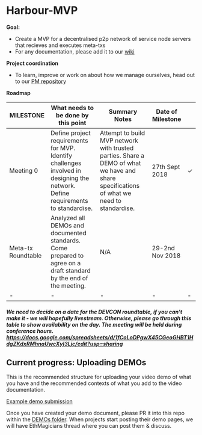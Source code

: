 # Harbour-MVP

**Goal:**

- Create a MVP for a decentralised p2p network of service node servers that recieves and executes meta-txs
- For any documentation, please add it to our [wiki](https://github.com/Meta-tx/Harbour-MVP/wiki)

**Project coordination**

- To learn, improve or work on about how we manage ourselves, head out to our [PM repository](https://github.com/Meta-tx/PM)

**Roadmap**

| MILESTONE          | What needs to be done by this point                                                                                             | Summary Notes                                                                                                                            | Date of Milestone |   |
|--------------------|---------------------------------------------------------------------------------------------------------------------------------|------------------------------------------------------------------------------------------------------------------------------------------|-------------------|---|
| Meeting 0          | Define project requirements for MVP. Identify challenges involved in designing the network. Define requirements to standardise. | Attempt to build MVP network with trusted parties. Share a DEMO of what we have and share specifications of what we need to standardise. | 27th Sept 2018    | ✓ |
| Meta-tx Roundtable | Analyzed all DEMOs and documented standards. Come prepared to agree on a draft standard by the end of the meeting.              | N/A                                                                                                                                      | 29-2nd Nov 2018   |   |
| -                  | -                                                                                                                               | -                                                                                                                                        | -                 | - |

##### We need to decide on a date for the DEVCON roundtable, if you can't make it - we will hopefully livestream. Otherwise, please go through this table to show availability on the day. The meeting will be held during conference hours. https://docs.google.com/spreadsheets/d/1fCoLoDPgwX45CGeoGHBT1HdgZKdxRMhnaUwcXyI3Ljc/edit?usp=sharing

## Current progress: Uploading DEMOs

This is the recommended structure for uploading your video demo of what you have and the recommended contexts of what you add to the video documentation.

[Example demo submission](https://github.com/Meta-tx/Harbour-MVP/tree/master/DEMOS/demo-example.md)

Once you have created your demo document, please PR it into this repo within the [DEMOs folder](https://github.com/Meta-tx/Harbour-MVP/tree/master/DEMOS). When projects start posting their demo pages, we will have EthMagicians thread where you can post them & discuss.

